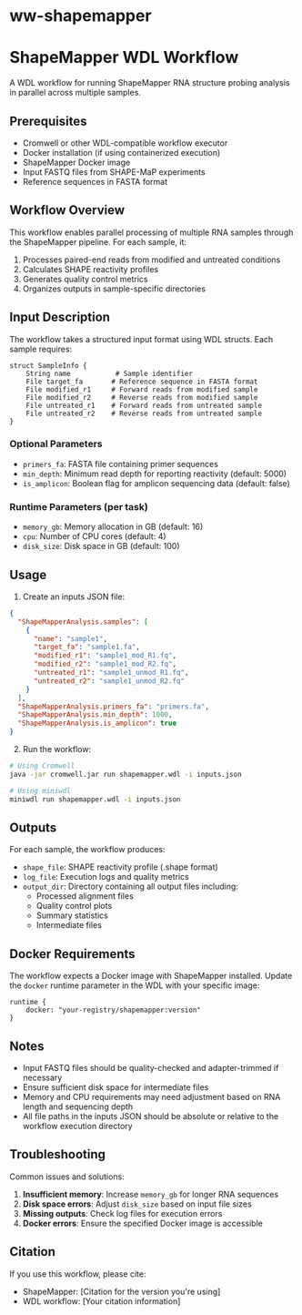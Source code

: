 # ww-shapemapper
# ShapeMapper WDL Workflow

A WDL workflow for running ShapeMapper RNA structure probing analysis in parallel across multiple samples.

## Prerequisites

- Cromwell or other WDL-compatible workflow executor
- Docker installation (if using containerized execution)
- ShapeMapper Docker image
- Input FASTQ files from SHAPE-MaP experiments
- Reference sequences in FASTA format

## Workflow Overview

This workflow enables parallel processing of multiple RNA samples through the ShapeMapper pipeline. For each sample, it:
1. Processes paired-end reads from modified and untreated conditions
2. Calculates SHAPE reactivity profiles
3. Generates quality control metrics
4. Organizes outputs in sample-specific directories

## Input Description

The workflow takes a structured input format using WDL structs. Each sample requires:

```wdl
struct SampleInfo {
    String name           # Sample identifier
    File target_fa       # Reference sequence in FASTA format
    File modified_r1     # Forward reads from modified sample
    File modified_r2     # Reverse reads from modified sample
    File untreated_r1    # Forward reads from untreated sample
    File untreated_r2    # Reverse reads from untreated sample
}
```

### Optional Parameters

- `primers_fa`: FASTA file containing primer sequences
- `min_depth`: Minimum read depth for reporting reactivity (default: 5000)
- `is_amplicon`: Boolean flag for amplicon sequencing data (default: false)

### Runtime Parameters (per task)

- `memory_gb`: Memory allocation in GB (default: 16)
- `cpu`: Number of CPU cores (default: 4)
- `disk_size`: Disk space in GB (default: 100)

## Usage

1. Create an inputs JSON file:

```json
{
  "ShapeMapperAnalysis.samples": [
    {
      "name": "sample1",
      "target_fa": "sample1.fa",
      "modified_r1": "sample1_mod_R1.fq",
      "modified_r2": "sample1_mod_R2.fq",
      "untreated_r1": "sample1_unmod_R1.fq",
      "untreated_r2": "sample1_unmod_R2.fq"
    }
  ],
  "ShapeMapperAnalysis.primers_fa": "primers.fa",
  "ShapeMapperAnalysis.min_depth": 1000,
  "ShapeMapperAnalysis.is_amplicon": true
}
```

2. Run the workflow:

```bash
# Using Cromwell
java -jar cromwell.jar run shapemapper.wdl -i inputs.json

# Using miniwdl
miniwdl run shapemapper.wdl -i inputs.json
```

## Outputs

For each sample, the workflow produces:

- `shape_file`: SHAPE reactivity profile (.shape format)
- `log_file`: Execution logs and quality metrics
- `output_dir`: Directory containing all output files including:
  - Processed alignment files
  - Quality control plots
  - Summary statistics
  - Intermediate files

## Docker Requirements

The workflow expects a Docker image with ShapeMapper installed. Update the `docker` runtime parameter in the WDL with your specific image:

```wdl
runtime {
    docker: "your-registry/shapemapper:version"
}
```

## Notes

- Input FASTQ files should be quality-checked and adapter-trimmed if necessary
- Ensure sufficient disk space for intermediate files
- Memory and CPU requirements may need adjustment based on RNA length and sequencing depth
- All file paths in the inputs JSON should be absolute or relative to the workflow execution directory

## Troubleshooting

Common issues and solutions:

1. **Insufficient memory**: Increase `memory_gb` for longer RNA sequences
2. **Disk space errors**: Adjust `disk_size` based on input file sizes
3. **Missing outputs**: Check log files for execution errors
4. **Docker errors**: Ensure the specified Docker image is accessible

## Citation

If you use this workflow, please cite:

- ShapeMapper: [Citation for the version you're using]
- WDL workflow: [Your citation information]
